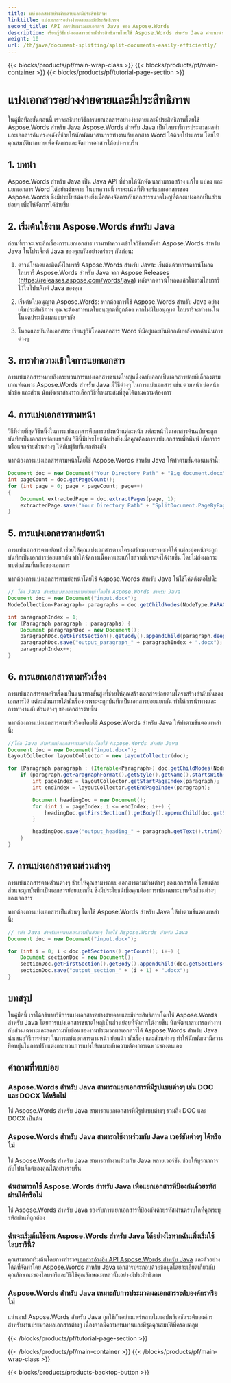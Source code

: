 ```yaml
---
title: แบ่งเอกสารอย่างง่ายดายและมีประสิทธิภาพ
linktitle: แบ่งเอกสารอย่างง่ายดายและมีประสิทธิภาพ
second_title: API การประมวลผลเอกสาร Java ของ Aspose.Words
description: เรียนรู้วิธีแบ่งเอกสารอย่างมีประสิทธิภาพโดยใช้ Aspose.Words สำหรับ Java คำแนะนำทีละขั้นตอนสำหรับการประมวลผลเอกสารและการจัดการคำ เพิ่มประสิทธิภาพการทำงานทันที!
weight: 10
url: /th/java/document-splitting/split-documents-easily-efficiently/
---
```


{{< blocks/products/pf/main-wrap-class >}}
{{< blocks/products/pf/main-container >}}
{{< blocks/products/pf/tutorial-page-section >}}

# แบ่งเอกสารอย่างง่ายดายและมีประสิทธิภาพ


ในคู่มือทีละขั้นตอนนี้ เราจะอธิบายวิธีการแยกเอกสารอย่างง่ายดายและมีประสิทธิภาพโดยใช้ Aspose.Words สำหรับ Java Aspose.Words สำหรับ Java เป็นไลบรารีการประมวลผลคำและเอกสารอันทรงพลังที่ช่วยให้นักพัฒนาสามารถทำงานกับเอกสาร Word ได้ด้วยโปรแกรม โดยให้คุณสมบัติมากมายเพื่อจัดการและจัดการเอกสารได้อย่างราบรื่น

## 1. บทนำ

Aspose.Words สำหรับ Java เป็น Java API ที่ช่วยให้นักพัฒนาสามารถสร้าง แก้ไข แปลง และแยกเอกสาร Word ได้อย่างง่ายดาย ในบทความนี้ เราจะเน้นที่ฟีเจอร์แยกเอกสารของ Aspose.Words ซึ่งมีประโยชน์อย่างยิ่งเมื่อต้องจัดการกับเอกสารขนาดใหญ่ที่ต้องแบ่งออกเป็นส่วนย่อยๆ เพื่อให้จัดการได้ง่ายขึ้น

## 2. เริ่มต้นใช้งาน Aspose.Words สำหรับ Java

ก่อนที่เราจะเจาะลึกเรื่องการแยกเอกสาร เรามาทำความเข้าใจวิธีการตั้งค่า Aspose.Words สำหรับ Java ในโปรเจ็กต์ Java ของคุณกันอย่างคร่าวๆ กันก่อน:

1. ดาวน์โหลดและติดตั้งไลบรารี Aspose.Words สำหรับ Java: เริ่มต้นด้วยการดาวน์โหลดไลบรารี Aspose.Words สำหรับ Java จาก Aspose.Releases (https://releases.aspose.com/words/java) หลังจากดาวน์โหลดแล้วให้รวมไลบรารีไว้ในโปรเจ็กต์ Java ของคุณ

2. เริ่มต้นใบอนุญาต Aspose.Words: หากต้องการใช้ Aspose.Words สำหรับ Java อย่างเต็มประสิทธิภาพ คุณจะต้องกำหนดใบอนุญาตที่ถูกต้อง หากไม่มีใบอนุญาต ไลบรารีจะทำงานในโหมดประเมินผลแบบจำกัด

3. โหลดและบันทึกเอกสาร: เรียนรู้วิธีโหลดเอกสาร Word ที่มีอยู่และบันทึกกลับหลังจากดำเนินการต่างๆ

## 3. การทำความเข้าใจการแยกเอกสาร

การแบ่งเอกสารหมายถึงกระบวนการแบ่งเอกสารขนาดใหญ่หนึ่งฉบับออกเป็นเอกสารย่อยที่เล็กลงตามเกณฑ์เฉพาะ Aspose.Words สำหรับ Java มีวิธีต่างๆ ในการแบ่งเอกสาร เช่น ตามหน้า ย่อหน้า หัวข้อ และส่วน นักพัฒนาสามารถเลือกวิธีที่เหมาะสมที่สุดได้ตามความต้องการ

## 4. การแบ่งเอกสารตามหน้า

วิธีที่ง่ายที่สุดวิธีหนึ่งในการแบ่งเอกสารคือการแบ่งหน้าแต่ละหน้า แต่ละหน้าในเอกสารต้นฉบับจะถูกบันทึกเป็นเอกสารย่อยแยกกัน วิธีนี้มีประโยชน์อย่างยิ่งเมื่อคุณต้องการแบ่งเอกสารเพื่อพิมพ์ เก็บถาวร หรือแจกจ่ายส่วนต่างๆ ให้กับผู้รับที่แตกต่างกัน

หากต้องการแบ่งเอกสารตามหน้าโดยใช้ Aspose.Words สำหรับ Java ให้ทำตามขั้นตอนเหล่านี้:

```java
Document doc = new Document("Your Directory Path" + "Big document.docx");
int pageCount = doc.getPageCount();
for (int page = 0; page < pageCount; page++)
{
    Document extractedPage = doc.extractPages(page, 1);
    extractedPage.save("Your Directory Path" + "SplitDocument.PageByPage_" + (page + 1) + ".docx");
}
```

## 5. การแบ่งเอกสารตามย่อหน้า

การแบ่งเอกสารตามย่อหน้าช่วยให้คุณแบ่งเอกสารตามโครงสร้างตามธรรมชาติได้ แต่ละย่อหน้าจะถูกบันทึกเป็นเอกสารย่อยแยกกัน ทำให้จัดการเนื้อหาและแก้ไขส่วนที่เจาะจงได้ง่ายขึ้น โดยไม่ส่งผลกระทบต่อส่วนที่เหลือของเอกสาร

หากต้องการแบ่งเอกสารตามย่อหน้าโดยใช้ Aspose.Words สำหรับ Java ให้ใช้โค้ดดังต่อไปนี้:

```java
// โค้ด Java สำหรับแบ่งเอกสารตามย่อหน้าโดยใช้ Aspose.Words สำหรับ Java
Document doc = new Document("input.docx");
NodeCollection<Paragraph> paragraphs = doc.getChildNodes(NodeType.PARAGRAPH, true);

int paragraphIndex = 1;
for (Paragraph paragraph : paragraphs) {
    Document paragraphDoc = new Document();
    paragraphDoc.getFirstSection().getBody().appendChild(paragraph.deepClone(true));
    paragraphDoc.save("output_paragraph_" + paragraphIndex + ".docx");
    paragraphIndex++;
}
```

## 6. การแยกเอกสารตามหัวเรื่อง

การแบ่งเอกสารตามหัวเรื่องเป็นแนวทางขั้นสูงที่ช่วยให้คุณสร้างเอกสารย่อยตามโครงสร้างลำดับชั้นของเอกสารได้ แต่ละส่วนภายใต้หัวเรื่องเฉพาะจะถูกบันทึกเป็นเอกสารย่อยแยกกัน ทำให้การนำทางและการทำงานกับส่วนต่างๆ ของเอกสารง่ายขึ้น

หากต้องการแบ่งเอกสารตามหัวเรื่องโดยใช้ Aspose.Words สำหรับ Java ให้ทำตามขั้นตอนเหล่านี้:

```java
//โค้ด Java สำหรับแบ่งเอกสารตามหัวเรื่องโดยใช้ Aspose.Words สำหรับ Java
Document doc = new Document("input.docx");
LayoutCollector layoutCollector = new LayoutCollector(doc);

for (Paragraph paragraph : (Iterable<Paragraph>) doc.getChildNodes(NodeType.PARAGRAPH, true)) {
    if (paragraph.getParagraphFormat().getStyle().getName().startsWith("Heading")) {
        int pageIndex = layoutCollector.getStartPageIndex(paragraph);
        int endIndex = layoutCollector.getEndPageIndex(paragraph);

        Document headingDoc = new Document();
        for (int i = pageIndex; i <= endIndex; i++) {
            headingDoc.getFirstSection().getBody().appendChild(doc.getSections().get(i).deepClone(true));
        }

        headingDoc.save("output_heading_" + paragraph.getText().trim() + ".docx");
    }
}
```

## 7. การแบ่งเอกสารตามส่วนต่างๆ

การแบ่งเอกสารตามส่วนต่างๆ ช่วยให้คุณสามารถแบ่งเอกสารตามส่วนต่างๆ ของเอกสารได้ โดยแต่ละส่วนจะถูกบันทึกเป็นเอกสารย่อยแยกกัน ซึ่งมีประโยชน์เมื่อคุณต้องการเน้นเฉพาะบทหรือส่วนต่างๆ ของเอกสาร

หากต้องการแบ่งเอกสารเป็นส่วนๆ โดยใช้ Aspose.Words สำหรับ Java ให้ทำตามขั้นตอนเหล่านี้:

```java
// รหัส Java สำหรับการแบ่งเอกสารเป็นส่วนๆ โดยใช้ Aspose.Words สำหรับ Java
Document doc = new Document("input.docx");

for (int i = 0; i < doc.getSections().getCount(); i++) {
    Document sectionDoc = new Document();
    sectionDoc.getFirstSection().getBody().appendChild(doc.getSections().get(i).deepClone(true));
    sectionDoc.save("output_section_" + (i + 1) + ".docx");
}
```

## บทสรุป

ในคู่มือนี้ เราได้อธิบายวิธีการแบ่งเอกสารอย่างง่ายดายและมีประสิทธิภาพโดยใช้ Aspose.Words สำหรับ Java โดยการแบ่งเอกสารขนาดใหญ่เป็นส่วนย่อยที่จัดการได้ง่ายขึ้น นักพัฒนาสามารถทำงานกับส่วนเฉพาะและลดความซับซ้อนของงานประมวลผลเอกสารได้ Aspose.Words สำหรับ Java นำเสนอวิธีการต่างๆ ในการแบ่งเอกสารตามหน้า ย่อหน้า หัวเรื่อง และส่วนต่างๆ ทำให้นักพัฒนามีความยืดหยุ่นในการปรับแต่งกระบวนการแบ่งให้เหมาะกับความต้องการเฉพาะของตนเอง

## คำถามที่พบบ่อย

### Aspose.Words สำหรับ Java สามารถแยกเอกสารที่มีรูปแบบต่างๆ เช่น DOC และ DOCX ได้หรือไม่

ใช่ Aspose.Words สำหรับ Java สามารถแยกเอกสารที่มีรูปแบบต่างๆ รวมถึง DOC และ DOCX เป็นต้น

### Aspose.Words สำหรับ Java สามารถใช้งานร่วมกับ Java เวอร์ชันต่างๆ ได้หรือไม่

ใช่ Aspose.Words สำหรับ Java สามารถทำงานร่วมกับ Java หลายเวอร์ชัน ช่วยให้บูรณาการกับโปรเจ็กต์ของคุณได้อย่างราบรื่น

### ฉันสามารถใช้ Aspose.Words สำหรับ Java เพื่อแยกเอกสารที่ป้องกันด้วยรหัสผ่านได้หรือไม่

ใช่ Aspose.Words สำหรับ Java รองรับการแยกเอกสารที่ป้องกันด้วยรหัสผ่านตราบใดที่คุณระบุรหัสผ่านที่ถูกต้อง

### ฉันจะเริ่มต้นใช้งาน Aspose.Words สำหรับ Java ได้อย่างไรหากฉันเพิ่งเริ่มใช้ไลบรารีนี้?

 คุณสามารถเริ่มต้นโดยการสำรวจ[เอกสารอ้างอิง API Aspose.Words สำหรับ Java](https://reference.aspose.com/words/java/) และตัวอย่างโค้ดที่จัดทำโดย Aspose.Words สำหรับ Java เอกสารประกอบด้วยข้อมูลโดยละเอียดเกี่ยวกับคุณลักษณะของไลบรารีและวิธีใช้คุณลักษณะเหล่านั้นอย่างมีประสิทธิภาพ

### Aspose.Words สำหรับ Java เหมาะกับการประมวลผลเอกสารระดับองค์กรหรือไม่

แน่นอน! Aspose.Words สำหรับ Java ถูกใช้กันอย่างแพร่หลายในแอปพลิเคชันระดับองค์กรสำหรับงานประมวลผลเอกสารต่างๆ เนื่องจากมีความทนทานและมีชุดคุณสมบัติที่ครอบคลุม

{{< /blocks/products/pf/tutorial-page-section >}}

{{< /blocks/products/pf/main-container >}}
{{< /blocks/products/pf/main-wrap-class >}}

{{< blocks/products/products-backtop-button >}}
